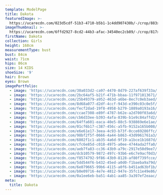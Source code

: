 ```yaml
---
template: ModelPage
title: Dakota
featuredImage: >-
  https://ucarecdn.com/023d5cdf-51b3-4710-b5b1-1c4dd907430b/-/crop/883x538/0,0/-/preview/
imageThumbnail: >-
  https://ucarecdn.com/6ffd2927-8cd2-44b3-afac-34540ec2cb89/-/crop/817x1037/471,10/-/preview/
firstName: Dakota
collection: Girls
height: 168cm
measurementType: bust
bust: 84cm
waist: 71cm
hips: 86cm
size: 14 KIDS
shoeSize: '9'
hair: Brown
eyes: Brown
imagePortfolio:
  - image: 'https://ucarecdn.com/30a033d2-ca97-4470-8d79-227af639f33a/'
  - image: 'https://ucarecdn.com/2bc64af5-b21f-471b-bbaa-11f971013671/'
  - image: 'https://ucarecdn.com/25b49379-a952-463d-a6be-8ec7c0eb3aed/'
  - image: 'https://ucarecdn.com/8d68a077-d2df-4ccf-943d-e390c03c0e5f/'
  - image: 'https://ucarecdn.com/fecf2dad-19f8-4958-b279-1889a0193a16/'
  - image: 'https://ucarecdn.com/ccae7308-e89f-4787-b62e-a2d700f03a6d/'
  - image: 'https://ucarecdn.com/cb6d33ee-b393-4afa-839b-b1e9c84affd2/'
  - image: 'https://ucarecdn.com/64ffa601-eaca-40e5-88c5-938869e6e1ae/'
  - image: 'https://ucarecdn.com/01cf6b17-c387-456c-a5fb-9152a165b008/'
  - image: 'https://ucarecdn.com/e6e61e17-3eea-4c93-b73f-0cce69286ffc/'
  - image: 'https://ucarecdn.com/98bf2f5f-0666-4a44-b863-43d9961761a3/'
  - image: 'https://ucarecdn.com/6802f1c1-ab35-4a6d-9f19-a1bce1b1687d/'
  - image: 'https://ucarecdn.com/cfc6e85d-c018-4975-a0ee-4744ada2ffa0/'
  - image: 'https://ucarecdn.com/aeb7fa83-cc36-43b9-a79c-2917e50d9ee7/'
  - image: 'https://ucarecdn.com/dcb10579-9872-497c-93b6-e6c7e9acf0d3/'
  - image: 'https://ucarecdn.com/f8574792-9f86-43b9-8128-af80f739fcce/'
  - image: 'https://ucarecdn.com/5dd544f6-b432-45ed-a0d0-f1baeba9a79d/'
  - image: 'https://ucarecdn.com/6e079665-99b6-4115-a0f6-b451ad63bf1b/'
  - image: 'https://ucarecdn.com/b0e09716-4e7e-4812-947e-35fc11e49e86/'
  - image: 'https://ucarecdn.com/0a1ee6eb-ba51-4ab1-aa85-3a397ef2eaac/'
meta:
  title: Dakota
---
```


